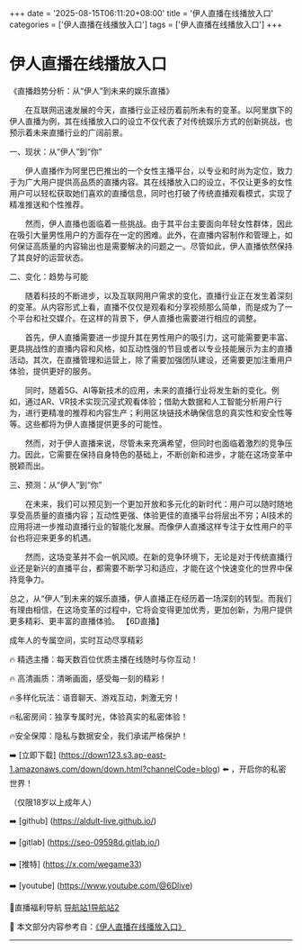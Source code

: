 +++
date = '2025-08-15T06:11:20+08:00'
title = '伊人直播在线播放入口'
categories = ['伊人直播在线播放入口']
tags = ['伊人直播在线播放入口']
+++

# 伊人直播在线播放入口

《直播趋势分析：从“伊人”到未来的娱乐直播》

　　在互联网迅速发展的今天，直播行业正经历着前所未有的变革。以阿里旗下的伊人直播为例，其在线播放入口的设立不仅代表了对传统娱乐方式的创新挑战，也预示着未来直播行业的广阔前景。

一、现状：从“伊人”到“你”

　　伊人直播作为阿里巴巴推出的一个女性主播平台，以专业和时尚为定位，致力于为广大用户提供高品质的直播内容。其在线播放入口的设立，不仅让更多的女性用户可以轻松获取她们喜欢的直播信息，同时也打破了传统直播观看模式，实现了精准推送和个性推荐。

　　然而，伊人直播也面临着一些挑战。由于其平台主要面向年轻女性群体，因此在吸引大量男性用户的方面存在一定的困难。此外，在直播内容制作和管理上，如何保证高质量的内容输出也是需要解决的问题之一。尽管如此，伊人直播依然保持了其良好的运营状态。

二、变化：趋势与可能

　　随着科技的不断进步，以及互联网用户需求的变化，直播行业正在发生着深刻的变革。从内容形式上看，直播不仅仅是观看和分享视频那么简单，而是成为了一个平台和社交媒介。在这样的背景下，伊人直播也需要进行相应的调整。

　　首先，伊人直播需要进一步提升其在男性用户的吸引力，这可能需要更丰富、更具挑战性的直播内容和风格，如互动性强的节目或者以专业技能展示为主的直播活动。其次，在直播管理和运营上，除了需要加强团队建设，还需要更加注重用户体验，提供更好的服务。

　　同时，随着5G、AI等新技术的应用，未来的直播行业将发生新的变化。例如，通过AR、VR技术实现沉浸式观看体验；借助大数据和人工智能分析用户行为，进行更精准的推荐和内容生产；利用区块链技术确保信息的真实性和安全性等等。这些都将为伊人直播提供更多的可能性。

　　然而，对于伊人直播来说，尽管未来充满希望，但同时也面临着激烈的竞争压力。因此，它需要在保持自身特色的基础上，不断创新和进步，才能在这场变革中脱颖而出。

三、预测：从“伊人”到“你”

　　在未来，我们可以预见到一个更加开放和多元化的新时代：用户可以随时随地享受高质量的直播内容；互动性更强、体验更佳的直播平台将层出不穷；AI技术的应用将进一步推动直播行业的智能化发展。而像伊人直播这样专注于女性用户的平台也将迎来更多的机遇。

　　然而，这场变革并不会一帆风顺。在新的竞争环境下，无论是对于传统直播行业还是新兴的直播平台，都需要不断学习和适应，才能在这个快速变化的世界中保持竞争力。

总之，从“伊人”到未来的娱乐直播，伊人直播正在经历着一场深刻的转型。而我们有理由相信，在这场变革的过程中，它将会变得更加优秀，更加创新，为用户提供更多精彩、更丰富的直播体验。
【6D直播】

 成年人的专属空间，实时互动尽享精彩

🔥 精选主播：每天数百位优质主播在线随时与你互动！

🔥 高清画质：清晰画面，感受每一刻的精彩！

🔥多样化玩法：语音聊天、游戏互动，刺激无穷！

🔥私密房间：独享专属时光，体验真实的私密体验！

🔥安全保障：隐私与数据安全，我们承诺严格保护！

➡️ [立即下载] (https://down123.s3.ap-east-1.amazonaws.com/down/down.html?channelCode=blog) ⬅️ ，开启你的私密世界！

 （仅限18岁以上成年人）

➡️ [github] (https://aldult-live.github.io/)

➡️ [gitlab] (https://seo-09598d.gitlab.io/)

➡️ [推特] (https://x.com/wegame33)

➡️ [youtube] (https://www.youtube.com/@6Dlive)

🔞直播福利导航   [导航站1](https://webstack-86085a.gitlab.io/)[导航站2](https://onlygit123-2.github.io/)

📘 本文部分内容参考自：[《伊人直播在线播放入口》](https://webstack-hugo-11.pages.dev/)

---
